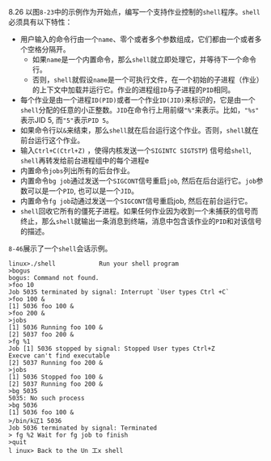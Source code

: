 8.26 以图`8-23`中的示例作为开始点，编写一个支持作业控制的`shell`程序。`shell`必须具有以下特性：
- 用户输入的命令行由一个`name`、零个或者多个参数组成，它们都由一个或者多个空格分隔开。
    - 如果`name`是一个内置命令，那么`shell`就立即处理它，并等待下一个命令行。
    - 否则，`shell`就假设`name`是一个可执行文件，在一个初始的子进程（作业）的上下文中加载并运行它。作业的进程组`ID`与子进程的`PID`相同。
- 每个作业是由一个进程`ID(PID)`或者一个作业`ID(JID)`来标识的，它是由一个`shell`分配的任意的小正整数。`JID`在命令行上用前缀`"%"`来表示。比如，`"%s"` 表示JID 5, 而`"5"`表示`PID 5`。
- 如果命令行以`&`来结束，那么`shell`就在后台运行这个作业。否则，`shell`就在前台运行这个作业。
- 输入`Ctrl+C(Ctrl+Z)` ，使得内核发送一个`SIGINTC SIGTSTP`) 信号给`shell`, `shell`再转发给前台进程组中的每个进程e
- 内置命令`jobs`列出所有的后台作业。
- 内置命令`bg job`通过发送一个`SIGCONT`信号重启`job`, 然后在后台运行它。`job`参数可以是一个`PID`, 也可以是一个`JID`。
- 内置命令`fg job`动通过发送一个`SIGCONT`信号重启job, 然后在前台运行它。
- `shell`回收它所有的僵死子进程。如果任何作业因为收到一个未捕获的信号而终止，那么`shell`就输出一条消息到终端，消息中包含该作业的`PID`和对该信号的描述。

`8-46`展示了一个`shell`会话示例。
```shell                
linux>./shell            Run your shell program
>bogus
bogus: Command not found.
>foo 10
Job 5035 terminated by signal: Interrupt `User types Ctrl +C`
>foo 100 &
[1] 5036 foo 100 &
>foo 200 &
>jobs
[1] 5036 Running foo 100 &
[2] 5037 foo 200 &
>fg %1
Job [1] 5036 stopped by signal: Stopped User types Ctrl+Z
Execve can't find executable 
[2] 5037 Running foo 200 &
>jobs
[1] 5036 Stopped foo 100 &
[2] 5037 Running foo 200 &
>bg 5035
5035: No such process
>bg 5036
[1] 5036 foo 100 &
>/bin/k辽1 5036
Job 5036 terminated by signal: Terminated
> fg %2 Wait for fg job to finish
>quit
l inux> Back to the Un 工x shell
```
